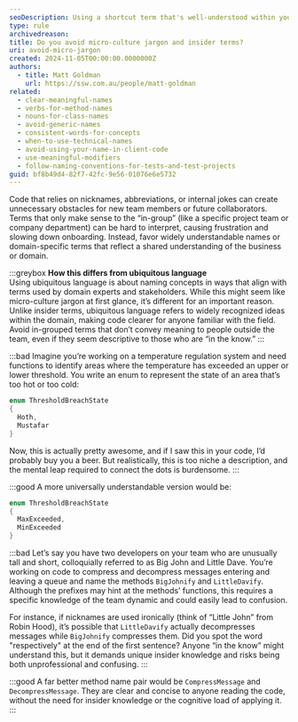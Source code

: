 ```yaml
---
seoDescription: Using a shortcut term that's well-understood within your team can seem like a powerful heuristic, but it requires specific insider knowledge that's at risk of being lost.
type: rule
archivedreason:
title: Do you avoid micro-culture jargon and insider terms?
uri: avoid-micro-jargon
created: 2024-11-05T00:00:00.0000000Z
authors:
  - title: Matt Goldman
    url: https://ssw.com.au/people/matt-goldman
related:
  - clear-meaningful-names
  - verbs-for-method-names
  - nouns-for-class-names
  - avoid-generic-names
  - consistent-words-for-concepts
  - when-to-use-technical-names
  - avoid-using-your-name-in-client-code
  - use-meaningful-modifiers
  - follow-naming-conventions-for-tests-and-test-projects
guid: bf8b49d4-82f7-42fc-9e56-01076e6e5732
---
```


Code that relies on nicknames, abbreviations, or internal jokes can create unnecessary obstacles for new team members or future collaborators. Terms that only make sense to the “in-group” (like a specific project team or company department) can be hard to interpret, causing frustration and slowing down onboarding. Instead, favor widely understandable names or domain-specific terms that reflect a shared understanding of the business or domain.


<!--endintro-->

:::greybox
**How this differs from ubiquitous language**    
Using ubiquitous language is about naming concepts in ways that align with terms used by domain experts and stakeholders. While this might seem like micro-culture jargon at first glance, it’s different for an important reason. Unlike insider terms, ubiquitous language refers to widely recognized ideas within the domain, making code clearer for anyone familiar with the field. Avoid in-grouped terms that don’t convey meaning to people outside the team, even if they seem descriptive to those who are “in the know.”
:::

:::bad
Imagine you’re working on a temperature regulation system and need functions to identify areas where the temperature has exceeded an upper or lower threshold. You write an enum to represent the state of an area that’s too hot or too cold:
```csharp
enum ThresholdBreachState
{
  Hoth,
  Mustafar
}
```
Now, this is actually pretty awesome, and if I saw this in your code, I’d probably buy you a beer. But realistically, this is too niche a description, and the mental leap required to connect the dots is burdensome.
:::

:::good
A more universally understandable version would be:
```csharp
enum ThresholdBreachState
{
  MaxExceeded,
  MinExceeded
}
```

:::bad
Let’s say you have two developers on your team who are unusually tall and short, colloquially referred to as Big John and Little Dave. You’re working on code to compress and decompress messages entering and leaving a queue and name the methods `BigJohnify` and `LittleDavify`. Although the prefixes may hint at the methods’ functions, this requires a specific knowledge of the team dynamic and could easily lead to confusion.

For instance, if nicknames are used ironically (think of “Little John” from Robin Hood), it’s possible that `LittleDavify` actually decompresses messages while `BigJohnify` compresses them. Did you spot the word "respectively" at the end of the first sentence? Anyone “in the know” might understand this, but it demands unique insider knowledge and risks being both unprofessional and confusing.
:::

:::good
A far better method name pair would be `CompressMessage` and `DecompressMessage`. They are clear and concise to anyone reading the code, without the need for insider knowledge or the cognitive load of applying it.
:::
